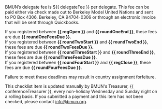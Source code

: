 ﻿BMUN’s delegate fee is ${{ delegateFee }} per delegate.  This fee can be paid either via check made out to Berkeley Model United Nations and sent to PO Box 4306, Berkeley, CA 94704-0306 or through an electronic invoice that will be sent through Quickbooks.  

If you registered between **{{ regOpen }}** and **{{ roundOneEnd }}**, these fees are due **{{ roundOneFeesDue }}**.  
If you registered between **{{ roundTwoStart }}** and **{{ roundTwoEnd }}**, these fees are due **{{ roundTwoFeesDue }}**.  
If you registered between **{{ roundThreeStart }}** and **{{ roundThreeEnd }}**, these fees are due **{{ roundThreeFeesDue }}**.  
If you registered between **{{ roundFourStart }}** and **{{ regClose }}**, these fees are due **{{ roundFourFeesDue }}**.  

Failure to meet these deadlines may result in country assignment forfeiture.

This checklist item is updated manually by BMUN's Treasurer, {{ conferenceTreasurer }}, every non-holiday Wednesday and Sunday night on a rolling basis. If you submitted a payment and this item has not been checked, please contact info@bmun.org.
